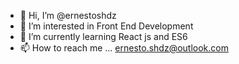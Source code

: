 - 👋 Hi, I’m @ernestoshdz
- 👀 I’m interested in Front End Development
- 🌱 I’m currently learning React js and ES6
- 📫 How to reach me ... ernesto.shdz@outlook.com

<!---
ernestoshdz/ernestoshdz is a ✨ special ✨ repository because its `README.md` (this file) appears on your GitHub profile.
You can click the Preview link to take a look at your changes.
--->
